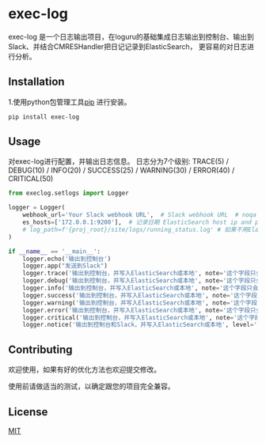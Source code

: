 # exec-log

exec-log 是一个日志输出项目，在loguru的基础集成日志输出到控制台、输出到Slack、并结合CMRESHandler把日记记录到ElasticSearch，
更容易的对日志进行分析。

## Installation

1.使用python包管理工具[pip](https://pypi.org/project/exec-log/) 进行安装。

```bash
pip install exec-log
```

## Usage
对exec-log进行配置，并输出日志信息。
日志分为7个级别: TRACE(5) / DEBUG(10) / INFO(20) / SUCCESS(25) / WARNING(30) / ERROR(40) / CRITICAL(50)

```python
from execlog.setlogs import Logger

logger = Logger(
    webhook_url='Your Slack webhook URL',  # Slack webhook URL  # noqa
    es_hosts=['172.0.0.1:9200'],  # 记录日期 ElasticSearch host ip and port
    # log_path=f'{proj_root}/site/logs/running_status.log' # 如果不用ElasticSearch可以自定义log保存路径
)

if __name__ == '__main__':
    logger.echo('输出到控制台')
    logger.app("发送到Slack")
    logger.trace('输出到控制台，并写入ElasticSearch或本地', note='这个字段只会在es显示，es字段名会变成extra.note, note可以随情况更改， 相应es字段名也会动态更改。')
    logger.debug('输出到控制台，并写入ElasticSearch或本地', note='这个字段只会在es显示，es字段名会变成extra.note, note可以随情况更改， 相应es字段名也会动态更改。')
    logger.info('输出到控制台，并写入ElasticSearch或本地', note='这个字段只会在es显示，es字段名会变成extra.note, note可以随情况更改， 相应es字段名也会动态更改。')
    logger.success('输出到控制台，并写入ElasticSearch或本地', note='这个字段只会在es显示，es字段名会变成extra.note, note可以随情况更改， 相应es字段名也会动态更改。')
    logger.warning('输出到控制台，并写入ElasticSearch或本地', note='这个字段只会在es显示，es字段名会变成extra.note, note可以随情况更改， 相应es字段名也会动态更改。')
    logger.error('输出到控制台，并写入ElasticSearch或本地', note='这个字段只会在es显示，es字段名会变成extra.note, note可以随情况更改， 相应es字段名也会动态更改。')
    logger.critical('输出到控制台，并写入ElasticSearch或本地', note='这个字段只会在es显示，es字段名会变成extra.note, note可以随情况更改， 相应es字段名也会动态更改。')
    logger.notice('输出到控制台和Slack，并写入ElasticSearch或本地', level='INFO', note='这个字段只会在es显示，es字段名会变成extra.note, note可以随情况更改， 相应es字段名也会动态更改。')
```
## Contributing
欢迎使用，如果有好的优化方法也欢迎提交修改。

使用前请做适当的测试，以确定跟您的项目完全兼容。

## License
[MIT](https://choosealicense.com/licenses/mit/)